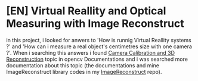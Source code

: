 # [EN] Virtual Reallity and Optical Measuring with Image Reconstruct
in this project, i looked for anwers to 'How is runnig Virtual Reallity systems ?' and 'How can i measure a real object's centimetres size with one camera ?'. When i searching this answers i found <a href="https://docs.opencv.org/4.x/d9/d0c/group__calib3d.html">Camera Calibration and 3D Reconstruction</a> topic in opencv Documentations and i was searched more documentation about this topic (the documentations and mine ImageReconstruct library codes in my  <a href="https://github.com/umutkaanbaser/imagereconstruct">ImageReconstruct</a> repo). 
